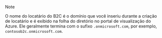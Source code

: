 > [!NOTE]
> O nome do locatário do B2C é o domínio que você inseriu durante a criação de locatário e é exibido na folha do diretório no portal de visualização do Azure.  Ele geralmente termina com o sufixo `.onmicrosoft.com`, por exemplo, `contosob2c.onmicrosoft.com`.
> 
> 



<!--HONumber=Dec16_HO5-->


